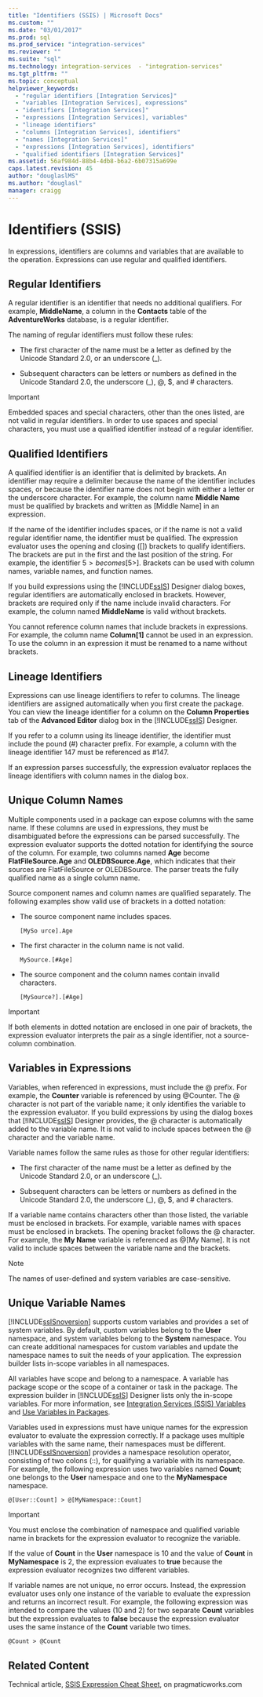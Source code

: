 ```yaml
---
title: "Identifiers (SSIS) | Microsoft Docs"
ms.custom: ""
ms.date: "03/01/2017"
ms.prod: sql
ms.prod_service: "integration-services"
ms.reviewer: ""
ms.suite: "sql"
ms.technology: integration-services  - "integration-services"
ms.tgt_pltfrm: ""
ms.topic: conceptual
helpviewer_keywords: 
  - "regular identifiers [Integration Services]"
  - "variables [Integration Services], expressions"
  - "identifiers [Integration Services]"
  - "expressions [Integration Services], variables"
  - "lineage identifiers"
  - "columns [Integration Services], identifiers"
  - "names [Integration Services]"
  - "expressions [Integration Services], identifiers"
  - "qualified identifiers [Integration Services]"
ms.assetid: 56af984d-88b4-4db8-b6a2-6b07315a699e
caps.latest.revision: 45
author: "douglaslMS"
ms.author: "douglasl"
manager: craigg
---
```

# Identifiers (SSIS)
  In expressions, identifiers are columns and variables that are available to the operation. Expressions can use regular and qualified identifiers.  
  
## Regular Identifiers  
 A regular identifier is an identifier that needs no additional qualifiers. For example, **MiddleName**, a column in the **Contacts** table of the **AdventureWorks** database, is a regular identifier.  
  
 The naming of regular identifiers must follow these rules:  
  
-   The first character of the name must be a letter as defined by the Unicode Standard 2.0, or an underscore (_).  
  
-   Subsequent characters can be letters or numbers as defined in the Unicode Standard 2.0, the underscore (_), @, $, and # characters.  
  
> [!IMPORTANT]  
>  Embedded spaces and special characters, other than the ones listed, are not valid in regular identifiers. In order to use spaces and special characters, you must use a qualified identifier instead of a regular identifier.  
  
## Qualified Identifiers  
 A qualified identifier is an identifier that is delimited by brackets. An identifier may require a delimiter because the name of the identifier includes spaces, or because the identifier name does not begin with either a letter or the underscore character. For example, the column name **Middle Name** must be qualified by brackets and written as [Middle Name] in an expression.  
  
 If the name of the identifier includes spaces, or if the name is not a valid regular identifier name, the identifier must be qualified. The expression evaluator uses the opening and closing ([]) brackets to qualify identifiers. The brackets are put in the first and the last position of the string. For example, the identifier 5$> becomes [5$>]. Brackets can be used with column names, variable names, and function names.  
  
 If you build expressions using the [!INCLUDE[ssIS](../../includes/ssis-md.md)] Designer dialog boxes, regular identifiers are automatically enclosed in brackets. However, brackets are required only if the name include invalid characters. For example, the column named **MiddleName** is valid without brackets.  
  
 You cannot reference column names that include brackets in expressions. For example, the column name **Column[1]** cannot be used in an expression. To use the column in an expression it must be renamed to a name without brackets.  
  
## Lineage Identifiers  
 Expressions can use lineage identifiers to refer to columns. The lineage identifiers are assigned automatically when you first create the package. You can view the lineage identifier for a column on the **Column Properties** tab of the **Advanced Editor** dialog box in the [!INCLUDE[ssIS](../../includes/ssis-md.md)] Designer.  
  
 If you refer to a column using its lineage identifier, the identifier must include the pound (#) character prefix. For example, a column with the lineage identifier 147 must be referenced as #147.  
  
 If an expression parses successfully, the expression evaluator replaces the lineage identifiers with column names in the dialog box.  
  
## Unique Column Names  
 Multiple components used in a package can expose columns with the same name. If these columns are used in expressions, they must be disambiguated before the expressions can be parsed successfully. The expression evaluator supports the dotted notation for identifying the source of the column. For example, two columns named **Age** become **FlatFileSource.Age** and **OLEDBSource.Age**, which indicates that their sources are FlatFileSource or OLEDBSource. The parser treats the fully qualified name as a single column name.  
  
 Source component names and column names are qualified separately. The following examples show valid use of brackets in a dotted notation:  
  
-   The source component name includes spaces.  
  
    ```  
    [MySo urce].Age  
    ```  
  
-   The first character in the column name is not valid.  
  
    ```  
    MySource.[#Age]  
    ```  
  
-   The source component and the column names contain invalid characters.  
  
    ```  
    [MySource?].[#Age]  
    ```  
  
> [!IMPORTANT]  
>  If both elements in dotted notation are enclosed in one pair of brackets, the expression evaluator interprets the pair as a single identifier, not a source-column combination.  
  
## Variables in Expressions  
 Variables, when referenced in expressions, must include the @ prefix. For example, the **Counter** variable is referenced by using @Counter. The @ character is not part of the variable name; it only identifies the variable to the expression evaluator. If you build expressions by using the dialog boxes that [!INCLUDE[ssIS](../../includes/ssis-md.md)] Designer provides, the @ character is automatically added to the variable name. It is not valid to include spaces between the @ character and the variable name.  
  
 Variable names follow the same rules as those for other regular identifiers:  
  
-   The first character of the name must be a letter as defined by the Unicode Standard 2.0, or an underscore (_).  
  
-   Subsequent characters can be letters or numbers as defined in the Unicode Standard 2.0, the underscore (_), @, $, and # characters.  
  
 If a variable name contains characters other than those listed, the variable must be enclosed in brackets. For example, variable names with spaces must be enclosed in brackets. The opening bracket follows the @ character. For example, the **My Name** variable is referenced as @[My Name]. It is not valid to include spaces between the variable name and the brackets.  
  
> [!NOTE]  
>  The names of user-defined and system variables are case-sensitive.  
  
## Unique Variable Names  
 [!INCLUDE[ssISnoversion](../../includes/ssisnoversion-md.md)] supports custom variables and provides a set of system variables. By default, custom variables belong to the **User** namespace, and system variables belong to the **System** namespace. You can create additional namespaces for custom variables and update the namespace names to suit the needs of your application. The expression builder lists in-scope variables in all namespaces.  
  
 All variables have scope and belong to a namespace. A variable has package scope or the scope of a container or task in the package. The expression builder in [!INCLUDE[ssIS](../../includes/ssis-md.md)] Designer lists only the in-scope variables. For more information, see [Integration Services &#40;SSIS&#41; Variables](../../integration-services/integration-services-ssis-variables.md) and [Use Variables in Packages](http://msdn.microsoft.com/library/7742e92d-46c5-4cc4-b9a3-45b688ddb787).  
  
 Variables used in expressions must have unique names for the expression evaluator to evaluate the expression correctly. If a package uses multiple variables with the same name, their namespaces must be different. [!INCLUDE[ssISnoversion](../../includes/ssisnoversion-md.md)] provides a namespace resolution operator, consisting of two colons (::), for qualifying a variable with its namespace. For example, the following expression uses two variables named **Count**; one belongs to the **User** namespace and one to the **MyNamespace** namespace.  
  
```  
@[User::Count] > @[MyNamespace::Count]  
```  
  
> [!IMPORTANT]  
>  You must enclose the combination of namespace and qualified variable name in brackets for the expression evaluator to recognize the variable.  
  
 If the value of **Count** in the **User** namespace is 10 and the value of **Count** in **MyNamespace** is 2, the expression evaluates to **true** because the expression evaluator recognizes two different variables.  
  
 If variable names are not unique, no error occurs. Instead, the expression evaluator uses only one instance of the variable to evaluate the expression and returns an incorrect result. For example, the following expression was intended to compare the values (10 and 2) for two separate **Count** variables but the expression evaluates to **false** because the expression evaluator uses the same instance of the **Count** variable two times.  
  
```  
@Count > @Count  
```  
  
## Related Content  
 Technical article, [SSIS Expression Cheat Sheet](http://go.microsoft.com/fwlink/?LinkId=746575), on pragmaticworks.com  
  
  
